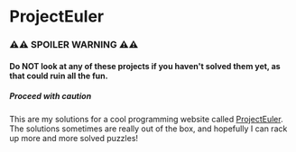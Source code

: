 # ProjectEuler


### ⚠️⚠️ SPOILER WARNING ⚠️⚠️
#### Do NOT look at any of these projects if you haven't solved them yet, as that could ruin all the fun.
##### Proceed with caution

This are my solutions for a cool programming website called [ProjectEuler](https://projecteuler.net/).
The solutions sometimes are really out of the box, and hopefully I can rack up more and more solved puzzles!
